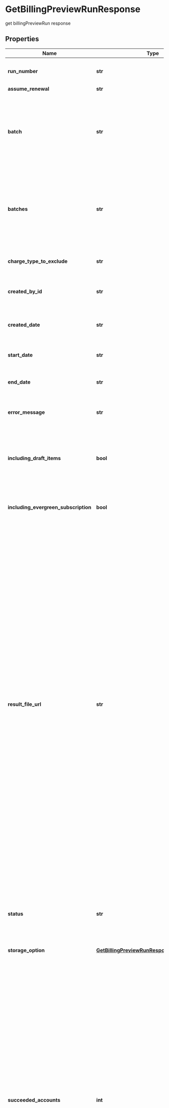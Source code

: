 # GetBillingPreviewRunResponse

get billingPreviewRun response

## Properties

Name | Type | Description | Notes
------------ | ------------- | ------------- | -------------
**run_number** | **str** | The run number of the billing preview run.  | [optional] 
**assume_renewal** | **str** |  | [optional] 
**batch** | **str** | The customer batch included in the billing preview run.         **Note**: This field is not available if you set the &#x60;zuora-version&#x60; request header to &#x60;314.0&#x60; or later.  | [optional] 
**batches** | **str** | The customer batches included in the billing preview run.   **Note**: This field is only available if you set the &#x60;zuora-version&#x60; request header to &#x60;314.0&#x60; or later.  | [optional] 
**charge_type_to_exclude** | **str** | The charge types excluded from the forecast run.  | [optional] 
**created_by_id** | **str** | The ID of the user who created the billing preview run.  | [optional] 
**created_date** | **str** | The date and time when the billing preview run was created.  | [optional] 
**start_date** | **str** | The date and time when the billing preview run starts.  | [optional] 
**end_date** | **str** | The date and time when the billing preview run completes.  | [optional] 
**error_message** | **str** | The error message generated by a failed billing preview run.  | [optional] 
**including_draft_items** | **bool** | Whether draft document items are included in the billing preview run. By default, draft document items are not included.  | [optional] 
**including_evergreen_subscription** | **bool** | Indicates if evergreen subscriptions are included in the billing preview run.  | [optional] 
**result_file_url** | **str** | The URL of the zipped CSV result file generated by the billing preview run. This file contains the preview invoice item data and credit memo item data for the specified customers.  If the value of &#x60;storageOption&#x60; field is &#x60;Database&#x60;, the returned &#x60;resultFileUrl&#x60; field is null.  **Note:** The credit memo item data is only available if you have Invoice Settlement feature enabled. The Invoice Settlement feature is generally available as of Zuora Billing Release 296 (March 2021). This feature includes Unapplied Payments, Credit and Debit Memo, and Invoice Item Settlement. If you want to enable Invoice Settlement, see [Invoice Settlement Enablement and Checklist Guide](https://knowledgecenter.zuora.com/Billing/Billing_and_Payments/Invoice_Settlement/Invoice_Settlement_Migration_Checklist_and_Guide) for more information.  | [optional] 
**status** | **str** | The status of the &gt;billing preview run.  **Possible values:**   * 0: Pending * 1: Processing * 2: Completed * 3: Error * 4: Canceled  | [optional] 
**storage_option** | [**GetBillingPreviewRunResponseStorageOption**](GetBillingPreviewRunResponseStorageOption.md) |  | [optional] 
**succeeded_accounts** | **int** | The number of accounts for which preview invoice item data and credit memo item data was successfully generated during the billing preview run.  **Note:** The credit memo item data is only available if you have Invoice Settlement feature enabled. The Invoice Settlement feature is generally available as of Zuora Billing Release 296 (March 2021). This feature includes Unapplied Payments, Credit and Debit Memo, and Invoice Item Settlement. If you want to enable Invoice Settlement, see [Invoice Settlement Enablement and Checklist Guide](https://knowledgecenter.zuora.com/Billing/Billing_and_Payments/Invoice_Settlement/Invoice_Settlement_Migration_Checklist_and_Guide) for more information.  | [optional] 
**success** | **bool** | Returns &#x60;true&#x60; if the request was processed successfully. | [optional] 
**target_date** | **date** | The target date for the billing preview run.            | [optional] 
**total_accounts** | **int** | The total number of accounts in the billing preview run.  | [optional] 
**updated_by_id** | **str** | The ID of the user who last updated the billing preview run.  | [optional] 
**updated_date** | **str** | The date and time when the billing preview run was last updated.  | [optional] 

## Example

```python
from zuora_sdk.models.get_billing_preview_run_response import GetBillingPreviewRunResponse

# TODO update the JSON string below
json = "{}"
# create an instance of GetBillingPreviewRunResponse from a JSON string
get_billing_preview_run_response_instance = GetBillingPreviewRunResponse.from_json(json)
# print the JSON string representation of the object
print(GetBillingPreviewRunResponse.to_json())

# convert the object into a dict
get_billing_preview_run_response_dict = get_billing_preview_run_response_instance.to_dict()
# create an instance of GetBillingPreviewRunResponse from a dict
get_billing_preview_run_response_from_dict = GetBillingPreviewRunResponse.from_dict(get_billing_preview_run_response_dict)
```
[[Back to Model list]](../README.md#documentation-for-models) [[Back to API list]](../README.md#documentation-for-api-endpoints) [[Back to README]](../README.md)


